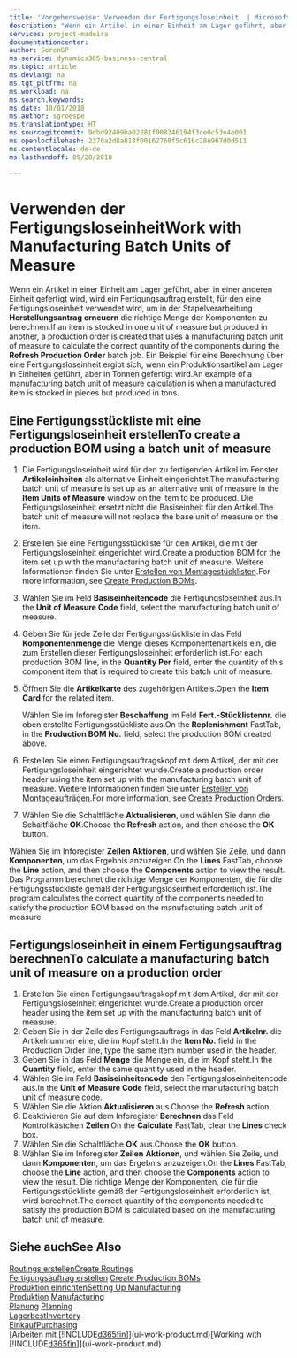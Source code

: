 ```yaml
---
title: 'Vorgehensweise: Verwenden der Fertigungsloseinheit  | Microsoft Docs'
description: "Wenn ein Artikel in einer Einheit am Lager geführt, aber in einer anderen Einheit gefertigt wird, kann ein Fertigungsauftrag erstellt werden, für den eine Fertigungsloseinheit verwendet wird, um in der Stapelverarbeitung  FA berechnen die richtige Menge der Komponenten zu berechnen. Ein Beispiel für eine Berechnung über eine Fertigungsloseinheit ergibt sich, wenn ein Produktionsartikel am Lager in Einheiten geführt, aber in Tonnen gefertigt wird."
services: project-madeira
documentationcenter: 
author: SorenGP
ms.service: dynamics365-business-central
ms.topic: article
ms.devlang: na
ms.tgt_pltfrm: na
ms.workload: na
ms.search.keywords: 
ms.date: 10/01/2018
ms.author: sgroespe
ms.translationtype: HT
ms.sourcegitcommit: 9dbd92409ba02281f008246194f3ce0c53e4e001
ms.openlocfilehash: 2370a2d8a818f00162768f5c616c28e967d0d511
ms.contentlocale: de-de
ms.lasthandoff: 09/28/2018

---
```

# <a name="work-with-manufacturing-batch-units-of-measure"></a><span data-ttu-id="d2128-104">Verwenden der Fertigungsloseinheit</span><span class="sxs-lookup"><span data-stu-id="d2128-104">Work with Manufacturing Batch Units of Measure</span></span>
<span data-ttu-id="d2128-105">Wenn ein Artikel in einer Einheit am Lager geführt, aber in einer anderen Einheit gefertigt wird, wird ein Fertigungsauftrag erstellt, für den eine Fertigungsloseinheit verwendet wird, um in der Stapelverarbeitung **Herstellungsantrag erneuern** die richtige Menge der Komponenten zu berechnen.</span><span class="sxs-lookup"><span data-stu-id="d2128-105">If an item is stocked in one unit of measure but produced in another, a production order is created that uses a manufacturing batch unit of measure to calculate the correct quantity of the components during the **Refresh Production Order** batch job.</span></span> <span data-ttu-id="d2128-106">Ein Beispiel für eine Berechnung über eine Fertigungsloseinheit ergibt sich, wenn ein Produktionsartikel am Lager in Einheiten geführt, aber in Tonnen gefertigt wird.</span><span class="sxs-lookup"><span data-stu-id="d2128-106">An example of a manufacturing batch unit of measure calculation is when a manufactured item is stocked in pieces but produced in tons.</span></span>  

## <a name="to-create-a-production-bom-using-a-batch-unit-of-measure"></a><span data-ttu-id="d2128-107">Eine Fertigungsstückliste mit eine Fertigungsloseinheit erstellen</span><span class="sxs-lookup"><span data-stu-id="d2128-107">To create a production BOM using a batch unit of measure</span></span>  
1.  <span data-ttu-id="d2128-108">Die Fertigungsloseinheit wird für den zu fertigenden Artikel im Fenster **Artikeleinheiten** als alternative Einheit eingerichtet.</span><span class="sxs-lookup"><span data-stu-id="d2128-108">The manufacturing batch unit of measure is set up as an alternative unit of measure in the **Item Units of Measure** window on the item to be produced.</span></span> <span data-ttu-id="d2128-109">Die Fertigungsloseinheit ersetzt nicht die Basiseinheit für den Artikel.</span><span class="sxs-lookup"><span data-stu-id="d2128-109">The batch unit of measure will not replace the base unit of measure on the item.</span></span>  
2.  <span data-ttu-id="d2128-110">Erstellen Sie eine Fertigungsstückliste für den Artikel, die mit der Fertigungsloseinheit eingerichtet wird.</span><span class="sxs-lookup"><span data-stu-id="d2128-110">Create a production BOM for the item set up with the manufacturing batch unit of measure.</span></span> <span data-ttu-id="d2128-111">Weitere Informationen finden Sie unter [Erstellen von Montagestücklisten](production-how-to-create-production-boms.md).</span><span class="sxs-lookup"><span data-stu-id="d2128-111">For more information, see [Create Production BOMs](production-how-to-create-production-boms.md).</span></span>  
3.  <span data-ttu-id="d2128-112">Wählen Sie im Feld **Basiseinheitencode** die Fertigungsloseinheit aus.</span><span class="sxs-lookup"><span data-stu-id="d2128-112">In the **Unit of Measure Code** field, select the manufacturing batch unit of measure.</span></span>  
4.  <span data-ttu-id="d2128-113">Geben Sie für jede Zeile der Fertigungsstückliste in das Feld **Komponentenmenge** die Menge dieses Komponentenartikels ein, die zum Erstellen dieser Fertigungsloseinheit erforderlich ist.</span><span class="sxs-lookup"><span data-stu-id="d2128-113">For each production BOM line, in the **Quantity Per** field, enter the quantity of this component item that is required to create this batch unit of measure.</span></span>  
5.  <span data-ttu-id="d2128-114">Öffnen Sie die  **Artikelkarte** des zugehörigen Artikels.</span><span class="sxs-lookup"><span data-stu-id="d2128-114">Open the **Item Card** for the related item.</span></span>  

    <span data-ttu-id="d2128-115">Wählen Sie im Inforegister **Beschaffung** im Feld **Fert.-Stücklistennr.** die oben erstellte Fertigungsstückliste aus.</span><span class="sxs-lookup"><span data-stu-id="d2128-115">On the **Replenishment** FastTab, in the **Production BOM No.** field, select the production BOM created above.</span></span>  
6.  <span data-ttu-id="d2128-116">Erstellen Sie einen Fertigungsauftragskopf mit dem Artikel, der mit der Fertigungsloseinheit eingerichtet wurde.</span><span class="sxs-lookup"><span data-stu-id="d2128-116">Create a production order header using the item set up with the manufacturing batch unit of measure.</span></span> <span data-ttu-id="d2128-117">Weitere Informationen finden Sie unter [Erstellen von Montageaufträgen](production-how-to-create-production-orders.md).</span><span class="sxs-lookup"><span data-stu-id="d2128-117">For more information, see [Create Production Orders](production-how-to-create-production-orders.md).</span></span>  
7.  <span data-ttu-id="d2128-118">Wählen Sie die Schaltfläche **Aktualisieren**, und wählen Sie dann die Schaltfläche **OK**.</span><span class="sxs-lookup"><span data-stu-id="d2128-118">Choose the **Refresh** action, and then choose  the **OK** button.</span></span>  

<span data-ttu-id="d2128-119">Wählen Sie im Inforegister **Zeilen** **Aktionen**, und wählen Sie Zeile, und dann **Komponenten**, um das Ergebnis anzuzeigen.</span><span class="sxs-lookup"><span data-stu-id="d2128-119">On the **Lines** FastTab, choose the **Line** action, and then choose the **Components** action to view the result.</span></span> <span data-ttu-id="d2128-120">Das Programm berechnet die richtige Menge der Komponenten, die für die Fertigungsstückliste gemäß der Fertigungsloseinheit erforderlich ist.</span><span class="sxs-lookup"><span data-stu-id="d2128-120">The program calculates the correct quantity of the components needed to satisfy the production BOM based on the manufacturing batch unit of measure.</span></span>  

## <a name="to-calculate-a-manufacturing-batch-unit-of-measure-on-a-production-order"></a><span data-ttu-id="d2128-121">Fertigungsloseinheit in einem Fertigungsauftrag berechnen</span><span class="sxs-lookup"><span data-stu-id="d2128-121">To calculate a manufacturing batch unit of measure on a production order</span></span>  
1.  <span data-ttu-id="d2128-122">Erstellen Sie einen Fertigungsauftragskopf mit dem Artikel, der mit der Fertigungsloseinheit eingerichtet wurde.</span><span class="sxs-lookup"><span data-stu-id="d2128-122">Create a production order header using the item set up with the manufacturing batch unit of measure.</span></span>  
2.  <span data-ttu-id="d2128-123">Geben Sie in der Zeile des Fertigungsauftrags in das Feld **Artikelnr.** die Artikelnummer eine, die im Kopf steht.</span><span class="sxs-lookup"><span data-stu-id="d2128-123">In the **Item No.** field in the Production Order line, type the same item number used in the header.</span></span>  
3.  <span data-ttu-id="d2128-124">Geben Sie in das Feld **Menge** die Menge ein, die im Kopf steht.</span><span class="sxs-lookup"><span data-stu-id="d2128-124">In the **Quantity** field, enter the same quantity used in the header.</span></span>  
4.  <span data-ttu-id="d2128-125">Wählen Sie im Feld **Basiseinheitencode** den Fertigungsloseinheitencode aus.</span><span class="sxs-lookup"><span data-stu-id="d2128-125">In the **Unit of Measure Code** field, select the manufacturing batch unit of measure code.</span></span>  
5.  <span data-ttu-id="d2128-126">Wählen Sie die Aktion **Aktualisieren** aus.</span><span class="sxs-lookup"><span data-stu-id="d2128-126">Choose the **Refresh** action.</span></span>
6.  <span data-ttu-id="d2128-127">Deaktivieren Sie auf dem Inforegister **Berechnen** das Feld Kontrollkästchen **Zeilen**.</span><span class="sxs-lookup"><span data-stu-id="d2128-127">On the **Calculate** FastTab, clear the **Lines** check box.</span></span>  
7.  <span data-ttu-id="d2128-128">Wählen Sie die Schaltfläche **OK** aus.</span><span class="sxs-lookup"><span data-stu-id="d2128-128">Choose the **OK** button.</span></span>  
8.  <span data-ttu-id="d2128-129">Wählen Sie im Inforegister **Zeilen** **Aktionen**, und wählen Sie Zeile, und dann **Komponenten**, um das Ergebnis anzuzeigen.</span><span class="sxs-lookup"><span data-stu-id="d2128-129">On the **Lines** FastTab, choose the **Line** action, and then choose the **Components** action to view the result.</span></span> <span data-ttu-id="d2128-130">Die richtige Menge der Komponenten, die für die Fertigungsstückliste gemäß der Fertigungsloseinheit erforderlich ist, wird berechnet.</span><span class="sxs-lookup"><span data-stu-id="d2128-130">The correct quantity of the components needed to satisfy the production BOM is calculated based on the manufacturing batch unit of measure.</span></span>  

## <a name="see-also"></a><span data-ttu-id="d2128-131">Siehe auch</span><span class="sxs-lookup"><span data-stu-id="d2128-131">See Also</span></span>  
[<span data-ttu-id="d2128-132">Routings erstellen</span><span class="sxs-lookup"><span data-stu-id="d2128-132">Create Routings</span></span>](production-how-to-create-routings.md)  
<span data-ttu-id="d2128-133">[Fertigungsauftrag erstellen](production-how-to-create-production-boms.md)   </span><span class="sxs-lookup"><span data-stu-id="d2128-133">[Create Production BOMs](production-how-to-create-production-boms.md)   </span></span>  
[<span data-ttu-id="d2128-134">Produktion einrichten</span><span class="sxs-lookup"><span data-stu-id="d2128-134">Setting Up Manufacturing</span></span>](production-configure-production-processes.md)  
<span data-ttu-id="d2128-135">[Produktion](production-manage-manufacturing.md)  </span><span class="sxs-lookup"><span data-stu-id="d2128-135">[Manufacturing](production-manage-manufacturing.md)  </span></span>  
<span data-ttu-id="d2128-136">[Planung](production-planning.md) </span><span class="sxs-lookup"><span data-stu-id="d2128-136">[Planning](production-planning.md) </span></span>  
[<span data-ttu-id="d2128-137">Lagerbest</span><span class="sxs-lookup"><span data-stu-id="d2128-137">Inventory</span></span>](inventory-manage-inventory.md)  
[<span data-ttu-id="d2128-138">Einkauf</span><span class="sxs-lookup"><span data-stu-id="d2128-138">Purchasing</span></span>](purchasing-manage-purchasing.md)  
<span data-ttu-id="d2128-139">[Arbeiten mit [!INCLUDE[d365fin](includes/d365fin_md.md)]](ui-work-product.md)</span><span class="sxs-lookup"><span data-stu-id="d2128-139">[Working with [!INCLUDE[d365fin](includes/d365fin_md.md)]](ui-work-product.md)</span></span>  

